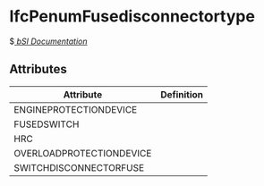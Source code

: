 IfcPenumFusedisconnectortype
============================
$[ _bSI
Documentation_](https://standards.buildingsmart.org/IFC/DEV/IFC4_2/FINAL/HTML/schema//pset/penum_fusedisconnectortype.htm)


Attributes
----------
| Attribute                | Definition   |
|--------------------------|--------------|
| ENGINEPROTECTIONDEVICE   |              |
| FUSEDSWITCH              |              |
| HRC                      |              |
| OVERLOADPROTECTIONDEVICE |              |
| SWITCHDISCONNECTORFUSE   |              |
